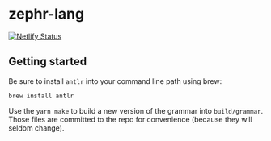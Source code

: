 # zephr-lang

[![Netlify Status](https://api.netlify.com/api/v1/badges/36ee551a-0377-4a23-b1a8-b6397f2e65be/deploy-status)](https://app.netlify.com/sites/zephyr-demo/deploys)

## Getting started

Be sure to install `antlr` into your command line path using brew:

```
brew install antlr
```

Use the `yarn make` to build a new version of the grammar into `build/grammar`. Those files are committed to the repo for convenience (because they will seldom change).
